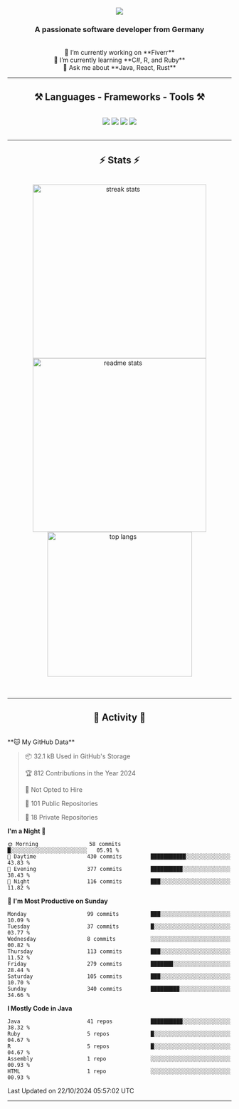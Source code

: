 <h1 align="center">
    <img src="https://readme-typing-svg.herokuapp.com/?font=Righteous&size=35&center=true&vCenter=true&width=500&height=70&duration=4000&lines=Hi+There!+👋;+I'm+Luan+S.!;" />
</h1>

<h3 align="center">A passionate software developer from Germany</h3>

<br/>

<div align="center">
    🔭 I’m currently working on **Fiverr**<br/>
    🌱 I’m currently learning **C#, R, and Ruby**<br/>
    💬 Ask me about **Java, React, Rust**<br/>
</div>

<hr/>

<h2 align="center">⚒️ Languages - Frameworks - Tools ⚒️</h2>
<br/>
<div align="center">
    <img src="https://skillicons.dev/icons?i=react,bootstrap,rust,html,css,github,figma,tailwind,git,r,php,postman" />
    <img src="https://skillicons.dev/icons?i=gradle,ruby,scala,go,postgres,redis,rabbitmq,gradle,java,nextjs,mysql,flask" />
    <img src="https://skillicons.dev/icons?i=angular,vite,vim,bun,c,discordjs,docker,flutter,sqlite,maven,nginx,npm" />
    <img src="https://skillicons.dev/icons?i=nodejs,python,javascript,typescript,kubernetes,firebase,mongodb,c" />
</div>
<br/>
<hr/>

<h2 align="center">⚡ Stats ⚡</h2>
<br/>
<div align="center">
  <img width="390" src="https://github-readme-streak-stats-salesp07.vercel.app/?user=luannndev&count_private=true&theme=react&border_radius=10" alt="streak stats"/>
  <img width="390" src="https://github-readme-stats-salesp07.vercel.app/api?username=luannndev&count_private=true&show_icons=true&theme=react&rank_icon=github&border_radius=10" alt="readme stats" />
  <br/>
  <img width="325" align="center" src="https://github-readme-stats-salesp07.vercel.app/api/top-langs/?username=luannndev&hide=HTML&langs_count=8&layout=compact&theme=react&border_radius=10&size_weight=0.5&count_weight=0.5&exclude_repo=github-readme-stats" alt="top langs" />
</div>
<br/><br/>

<hr/>

<h2 align="center">🐍 Activity 🐍</h2>
<br/>
<!--START_SECTION:waka-->
**🐱 My GitHub Data** 

> 📦 32.1 kB Used in GitHub's Storage 
 > 
> 🏆 812 Contributions in the Year 2024
 > 
> 🚫 Not Opted to Hire
 > 
> 📜 101 Public Repositories 
 > 
> 🔑 18 Private Repositories 
 > 
**I'm a Night 🦉** 

```text
🌞 Morning                58 commits          █░░░░░░░░░░░░░░░░░░░░░░░░   05.91 % 
🌆 Daytime                430 commits         ███████████░░░░░░░░░░░░░░   43.83 % 
🌃 Evening                377 commits         ██████████░░░░░░░░░░░░░░░   38.43 % 
🌙 Night                  116 commits         ███░░░░░░░░░░░░░░░░░░░░░░   11.82 % 
```
📅 **I'm Most Productive on Sunday** 

```text
Monday                   99 commits          ███░░░░░░░░░░░░░░░░░░░░░░   10.09 % 
Tuesday                  37 commits          █░░░░░░░░░░░░░░░░░░░░░░░░   03.77 % 
Wednesday                8 commits           ░░░░░░░░░░░░░░░░░░░░░░░░░   00.82 % 
Thursday                 113 commits         ███░░░░░░░░░░░░░░░░░░░░░░   11.52 % 
Friday                   279 commits         ███████░░░░░░░░░░░░░░░░░░   28.44 % 
Saturday                 105 commits         ███░░░░░░░░░░░░░░░░░░░░░░   10.70 % 
Sunday                   340 commits         █████████░░░░░░░░░░░░░░░░   34.66 % 
```


**I Mostly Code in Java** 

```text
Java                     41 repos            ██████████░░░░░░░░░░░░░░░   38.32 % 
Ruby                     5 repos             █░░░░░░░░░░░░░░░░░░░░░░░░   04.67 % 
R                        5 repos             █░░░░░░░░░░░░░░░░░░░░░░░░   04.67 % 
Assembly                 1 repo              ░░░░░░░░░░░░░░░░░░░░░░░░░   00.93 % 
HTML                     1 repo              ░░░░░░░░░░░░░░░░░░░░░░░░░   00.93 % 
```




 Last Updated on 22/10/2024 05:57:02 UTC
<!--END_SECTION:waka-->
<hr/>

<br/>

